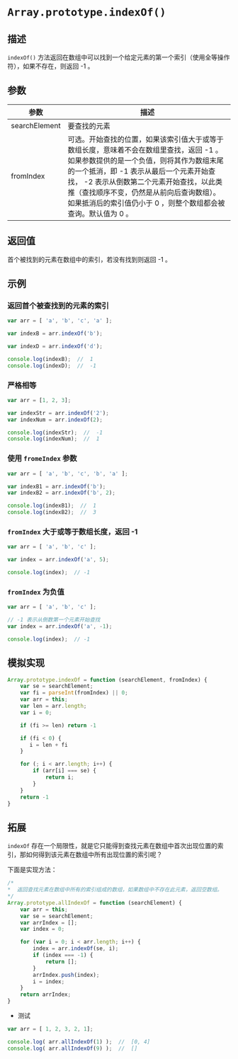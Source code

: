 # `Array.prototype.indexOf()`

## 描述

`indexOf()` 方法返回在数组中可以找到一个给定元素的第一个索引（使用全等操作符），如果不存在，则返回 -1 。

## 参数

参数 | 描述
--- | ---
searchElement | 要查找的元素
fromIndex | 可选。开始查找的位置，如果该索引值大于或等于数组长度，意味着不会在数组里查找，返回 -1 。如果参数提供的是一个负值，则将其作为数组末尾的一个抵消，即 -1 表示从最后一个元素开始查找， -2 表示从倒数第二个元素开始查找，以此类推（查找顺序不变，仍然是从前向后查询数组）。如果抵消后的索引值仍小于 0 ，则整个数组都会被查询。默认值为 0 。

## 返回值

首个被找到的元素在数组中的索引，若没有找到则返回 -1 。

## 示例

### 返回首个被查找到的元素的索引

```js
var arr = [ 'a', 'b', 'c', 'a' ];

var indexB = arr.indexOf('b');

var indexD = arr.indexOf('d');

console.log(indexB);  //  1
console.log(indexD);  //  -1

```

### 严格相等

```js
var arr = [1, 2, 3];

var indexStr = arr.indexOf('2');
var indexNum = arr.indexOf(2);

console.log(indexStr);  //  -1
console.log(indexNum);  //  1
```

### 使用 `fromeIndex` 参数

```js
var arr = [ 'a', 'b', 'c', 'b', 'a' ];

var indexB1 = arr.indexOf('b');
var indexB2 = arr.indexOf('b', 2);

console.log(indexB1);  //  1
console.log(indexB2);  //  3 
```

### `fromIndex` 大于或等于数组长度，返回 -1 

```js
var arr = [ 'a', 'b', 'c' ];

var index = arr.indexOf('a', 5);

console.log(index);  // -1
```

### `fromIndex` 为负值

```js
var arr = [ 'a', 'b', 'c' ];

// -1 表示从倒数第一个元素开始查找
var index = arr.indexOf('a', -1);

console.log(index);  // -1
```
## 模拟实现

```js
Array.prototype.indexOf = function (searchElement, fromIndex) {
    var se = searchElement;
    var fi = parseInt(fromIndex) || 0;
    var arr = this;
    var len = arr.length;
    var i = 0;

    if (fi >= len) return -1

    if (fi < 0) {
       i = len + fi 
    }

    for (; i < arr.length; i++) {
        if (arr[i] === se) {
            return i;
        }
    } 
    return -1
}

```

## 拓展

`indexOf` 存在一个局限性，就是它只能得到查找元素在数组中首次出现位置的索引，那如何得到该元素在数组中所有出现位置的索引呢？

下面是实现方法：

```js
/*
*  返回查找元素在数组中所有的索引组成的数组，如果数组中不存在此元素，返回空数组。
*/
Array.prototype.allIndexOf = function (searchElement) {
    var arr = this;
    var se = searchElement;
    var arrIndex = [];
    var index = 0;

    for (var i = 0; i < arr.length; i++) {
        index = arr.indexOf(se, i);
        if (index === -1) {
            return [];
        }
        arrIndex.push(index);
        i = index;
    }
    return arrIndex;
}
```

+ 测试

```js
var arr = [ 1, 2, 3, 2, 1];

console.log( arr.allIndexOf(1) );  //  [0, 4]
console.log( arr.allIndexOf(9) );  //  []
```

